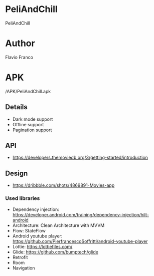 # PeliAndChill
PeliAndChill

# Author
Flavio Franco

# APK
/APK/PeliAndChill.apk

## Details
* Dark mode support
* Offline support
* Pagination support

## API
* https://developers.themoviedb.org/3/getting-started/introduction

## Design
* https://dribbble.com/shots/4869891-Movies-app

### Used libraries
* Dependency injection: https://developer.android.com/training/dependency-injection/hilt-android
* Architecture: Clean Architecture with MVVM
* Flow: StateFlow
* Android youtube player: https://github.com/PierfrancescoSoffritti/android-youtube-player
* Lottie: https://lottiefiles.com/
* Glide: https://github.com/bumptech/glide
* Retrofit
* Room
* Navigation
